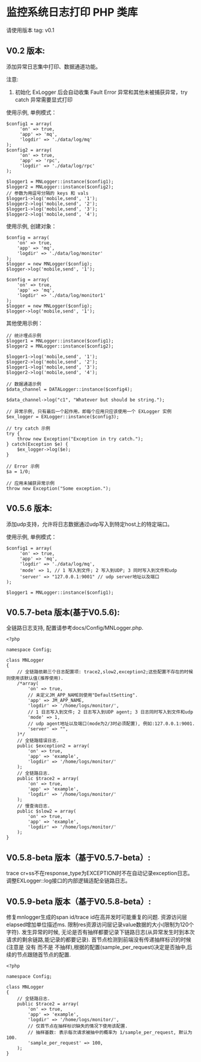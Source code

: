 监控系统日志打印 PHP 类库
========================

请使用版本 tag: v0.1
 
V0.2 版本:
-------------

添加异常日志集中打印、数据通道功能。

注意: 

1. 初始化 ExLogger 后会自动收集 Fault Error 异常和其他未被捕获异常，try catch 异常需要显式打印

使用示例, 单例模式：

	$config1 = array(
	     'on' => true,
	     'app' => 'mq',
	     'logdir' => './data/log/mq'
	);
	$config2 = array(
	     'on' => true,
	     'app' => 'rpc',
	     'logdir' => './data/log/rpc'
	);

	$logger1 = MNLogger::instance($config1);
	$logger2 = MNLogger::instance($config2);
	// 参数为用逗号分隔的 keys 和 vals
	$logger1->log('mobile,send', '1');
	$logger2->log('mobile,send', '2');
	$logger1->log('mobile,send', '3');
	$logger2->log('mobile,send', '4');

使用示例, 创建对象：

	$config = array(
	    'on' => true,
	    'app' => 'mq',
	    'logdir' => './data/log/monitor'
	);
	$logger = new MNLogger($config);
	$logger->log('mobile,send', '1');

	$config = array(
	    'on' => true,
	    'app' => 'mq',
	    'logdir' => './data/log/monitor1'
	);
	$logger = new MNLogger($config);
	$logger->log('mobile,send', '1');

其他使用示例：

	// 统计埋点示例
	$logger1 = MNLogger::instance($config1);
	$logger2 = MNLogger::instance($config2);

	$logger1->log('mobile,send', '1');
	$logger2->log('mobile,send', '2');
	$logger1->log('mobile,send', '3');
	$logger2->log('mobile,send', '4');

	// 数据通道示例
	$data_channel = DATALogger::instance($config4);

	$data_channel->log("c1", "Whatever but should be string.");

	// 异常示例, 只有最后一个起作用，即每个应用只应该使用一个 EXLogger 实例
	$ex_logger = EXLogger::instance($config3);

	// try catch 示例
	try {
		throw new Exception("Exception in try catch.");
	} catch(Exception $e) {
		$ex_logger->log($e);
	}

	// Error 示例
	$a = 1/0;

	// 应用未捕获异常示例
	throw new Exception("Some exception.");

V0.5.6 版本:
-------------

添加udp支持，允许将日志数据通过udp写入到特定host上的特定端口。


使用示例, 单例模式：

	$config1 = array( 
	     'on' => true,
	     'app' => 'mq',
	     'logdir' => './data/log/mq',
	     'mode' => 1, // 1 写入到文件; 2 写入到UDP; 3 同时写入到文件和udp
	     'server' => "127.0.0.1:9001" // udp server地址以及端口
	);

	$logger1 = MNLogger::instance($config1);

V0.5.7-beta 版本(基于V0.5.6):
-------------

全链路日志支持, 配置请参考docs/Config/MNLogger.php.

```
<?php

namespace Config;

class MNLogger
{
    // 全链路依赖三个日志配置项: trace2,slow2,exception2;这些配置不存在的时候则使用该默认值(推荐使用).
    /*array(
        'on' => true,
        // 未定义JM_APP_NAME则使用"DefaultSetting".
        'app' => JM_APP_NAME,
        'logdir' => '/home/logs/monitor/',
        // 1 日志写入到文件; 2 日志写入到UDP agent; 3 日志同时写入到文件和udp
        'mode' => 1,
        // udp agent地址以及端口(mode为2/3时必须配置), 例如:127.0.0.1:9001.
        'server' => "",
    )*/
    // 全链路错误日志.
    public $exception2 = array(
        'on' => true,
        'app' => 'example',
        'logdir' => '/home/logs/monitor/'
    );
    // 全链路日志.
    public $trace2 = array(
        'on' => true,
        'app' => 'example',
        'logdir' => '/home/logs/monitor/'
    );
    // 慢查询日志.
    public $slow2 = array(
        'on' => true,
        'app' => 'example',
        'logdir' => '/home/logs/monitor/'
    );
}
```
V0.5.8-beta 版本（基于V0.5.7-beta）:
-------------

trace cr+ss不在response_type为EXCEPTION时不在自动记录exception日志。
调整EXLogger::log接口的内部逻辑适配全链路日志。

V0.5.9-beta 版本（基于V0.5.8-beta）:
-------------

修复mnlogger生成的span id/trace id在高并发时可能重复的问题.
资源访问层elapsed增加单位描述ms.
限制res资源访问层记录value数据的大小(限制为120个字符).
发生异常的时候, 无论是否有抽样都要记录下链路日志(从异常发生时到本次请求的剩余链路,能记录的都要记录).
首节点检测到前端没有传递抽样标识的时候(注意是 没有 而不是 不抽样),根据的配置(sample_per_request)决定是否抽中,后续的节点跟随首节点的配置.
```
<?php

namespace Config;

class MNLogger
{
    // 全链路日志.
    public $trace2 = array(
        'on' => true,
        'app' => 'example',
        'logdir' => '/home/logs/monitor/',
        // 仅首节点在抽样标识缺失的情况下使用该配置.
        // 抽样基数: 表示每次请求被抽中的概率为 1/sample_per_request, 默认为100.
        'sample_per_request' => 100,
    );
}
```
